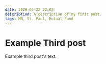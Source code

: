```yaml
---
date: 2020-06-22 22:02
description: A description of my first post.
tags: MN, St. Paul, Mutual Fund
---
```

# Example Third post

Example third post's text.
